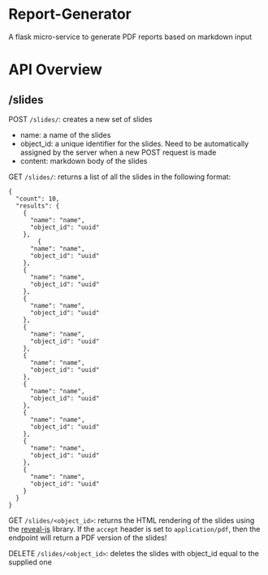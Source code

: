 # Report-Generator
A flask micro-service to generate PDF reports based on markdown input


# API Overview

## /slides

POST `/slides/`: creates a new set of slides

  - name<TextField>: a name of the slides
  - object_id<UUID>: a unique identifier for the slides. Need to be automatically assigned by the server when a new POST request is made
  - content<TextField>: markdown body of the slides
  
GET  `/slides/`: returns a list of all the slides in the following format:

```
{
  "count": 10,
  "results": {
    {
      "name": "name",
      "object_id": "uuid"
    },
        {
      "name": "name",
      "object_id": "uuid"
    },
    {
      "name": "name",
      "object_id": "uuid"
    },
    {
      "name": "name",
      "object_id": "uuid"
    },
    {
      "name": "name",
      "object_id": "uuid"
    },
    {
      "name": "name",
      "object_id": "uuid"
    },
    {
      "name": "name",
      "object_id": "uuid"
    },
    {
      "name": "name",
      "object_id": "uuid"
    },
    {
      "name": "name",
      "object_id": "uuid"
    },
    {
      "name": "name",
      "object_id": "uuid"
    }
  }
}
```

GET `/slides/<object_id>`: returns the HTML rendering of the slides using the [reveal-js](http://lab.hakim.se/reveal-js/#/fragments) library. If the `accept` header is set to `application/pdf`, then the endpoint will return a PDF version of the slides!


DELETE  `/slides/<object_id>`: deletes the slides with object_id equal to the supplied one
  
